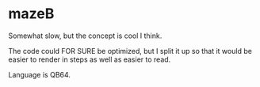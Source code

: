 # mazeB
Somewhat slow, but the concept is cool I think.

The code could FOR SURE be optimized, but I split it up so that it would be easier to render in steps as well as easier to read.

Language is QB64.
